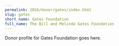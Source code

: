 ```yaml
---
permalink: 2016/donor/gates/index.html
slug: gates
short_name: Gates Foundation
full_name: The Bill and Melinda Gates Foundation
---
```


Donor profile for Gates Foundation goes here.
